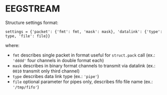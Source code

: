 # EEGSTREAM

Structure settings format:
```
settings = {'packet': {'fmt': fmt, 'mask': mask}, 'datalink': {'type': type, 'file': file}}
```
where:
- `fmt` describes single packet in format useful for `struct.pack` call (ex.: `'dddd'` four channels in double format each)
- `mask` describes in binary format channels to transmit via datalink (ex.: `0010` transmit only third channel)
- `type` describes data link type (ex.: `'pipe'`)
- `file` optional parameter for pipes only, describes fifo file name (ex.: `'/tmp/fifo'`)
